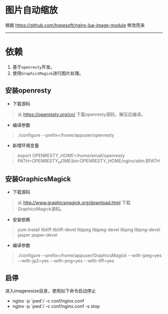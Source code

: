 # 图片自动缩放
根据 https://github.com/hopesoft/nginx-lua-image-module 修改而来

****

# 依赖
1. 基于`openresty`开发。
2. 使用`GraphicsMagick`进行图片处理。

## 安装openresty
* 下载源码
> 从 https://openresty.org/cn/ 下载openresty源码，解压后编译。
* 编译参数
> ./configure --prefix=/home/appuser/openresty
* 新增环境变量
> export OPENRESTY_HOME=/home/emall/openresty
PATH=$OPENRESTY_HOME/bin:$OPENRESTY_HOME/nginx/sbin:$PATH

## 安装GraphicsMagick
* 下载源码
> 从 http://www.graphicsmagick.org/download.html 下载GraphicsMagick源码。
* 安装依赖 
> yum install libtiff libtiff-devel libjpeg libjpeg-devel libpng libpng-devel jasper jasper-devel
* 编译参数
> ./configure --prefix=/home/appuser/GraphicsMagick --with-jpeg=yes --with-jp2=yes --with-png=yes --with-tiff=yes  

## 启停
进入imageresize目录，使用如下命令启动停止
* nginx -p \`pwd\`/ -c conf/nginx.conf
* nginx -p \`pwd\`/ -c conf/nginx.conf -s stop
